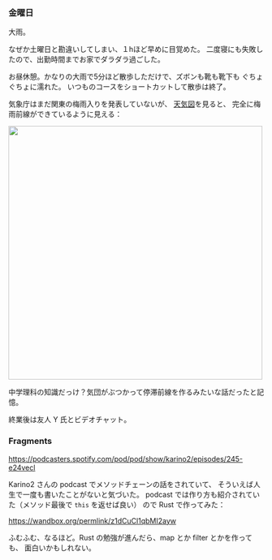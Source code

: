 ### 金曜日

大雨。

なぜか土曜日と勘違いしてしまい、１hほど早めに目覚めた。
二度寝にも失敗したので、出勤時間までお家でダラダラ過ごした。

お昼休憩。かなりの大雨で5分ほど散歩しただけで、ズボンも靴も靴下も
ぐちょぐちょに濡れた。
いつものコースをショートカットして散歩は終了。

気象庁はまだ関東の梅雨入りを発表していないが、
[天気図](https://www.jma.go.jp/bosai/weather_map/)を見ると、
完全に梅雨前線ができているように見える：

<img src="https://i.imgur.com/ypAB3PN.png" width="500">

中学理科の知識だっけ？気団がぶつかって停滞前線を作るみたいな話だったと記憶。

終業後は友人 Y 氏とビデオチャット。

### Fragments

https://podcasters.spotify.com/pod/pod/show/karino2/episodes/245-e24vecl

Karino2 さんの podcast でメソッドチェーンの話をされていて、
そういえば人生で一度も書いたことがないと気づいた。
podcast では作り方も紹介されていた（メソッド最後で `this` を返せば良い）
ので Rust で作ってみた：

https://wandbox.org/permlink/z1dCuCl1qbMI2ayw

ふむふむ、なるほど。Rust の勉強が進んだら、map とか filter とかを作っても、
面白いかもしれない。